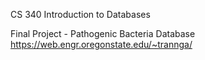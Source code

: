 CS 340 Introduction to Databases

Final Project - Pathogenic Bacteria Database
https://web.engr.oregonstate.edu/~trannga/
